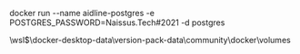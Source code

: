 docker run --name aidline-postgres -e POSTGRES_PASSWORD=Naissus.Tech#2021 -d postgres

\\wsl$\docker-desktop-data\version-pack-data\community\docker\volumes